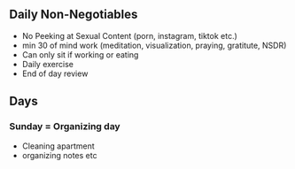 
## Daily Non-Negotiables

- No Peeking at Sexual Content (porn, instagram, tiktok etc.)
- min 30 of mind work (meditation, visualization, praying, gratitute, NSDR)
- Can only sit if working or eating
- Daily exercise
- End of day review

## Days



### Sunday = Organizing day

- Cleaning apartment
- organizing notes etc


